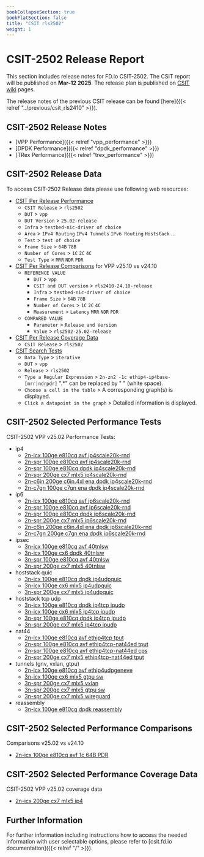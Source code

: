 ```yaml
---
bookCollapseSection: true
bookFlatSection: false
title: "CSIT rls2502"
weight: 1
---
```


# CSIT-2502 Release Report

This section includes release notes for FD.io CSIT-2502. The CSIT report
will be published on **Mar-12 2025**. The release plan is published on
[CSIT wiki](https://wiki.fd.io/view/CSIT/csit2502_plan) pages.

The release notes of the previous CSIT release can be found
[here]({{< relref "../previous/csit_rls2410" >}}).

## CSIT-2502 Release Notes

- [VPP Performance]({{< relref "vpp_performance" >}})
- [DPDK Performance]({{< relref "dpdk_performance" >}})
- [TRex Performance]({{< relref "trex_performance" >}})

## CSIT-2502 Release Data

To access CSIT-2502 Release data please use following web resources:

- [CSIT Per Release Performance](https://csit.fd.io/report/)
  - `CSIT Release` > `rls2502`
  - `DUT` > `vpp`
  - `DUT Version` > `25.02-release`
  - `Infra` > `testbed-nic-driver of choice`
  - `Area` > `IPv4 Routing` `IPv4 Tunnels` `IPv6 Routing` `Hoststack` ...
  - `Test` > `test of choice`
  - `Frame Size` > `64B` `78B`
  - `Number of Cores` > `1C` `2C` `4C`
  - `Test Type` > `MRR` `NDR` `PDR`
- [CSIT Per Release Comparisons](https://csit.fd.io/comparisons/) for VPP
  v25.10 vs v24.10
  - `REFERENCE VALUE`
    - `DUT` > `vpp`
    - `CSIT and DUT version` > `rls2410-24.10-release`
    - `Infra` > `testbed-nic-driver of choice`
    - `Frame Size` > `64B` `78B`
    - `Number of Cores` > `1C` `2C` `4C`
    - `Measurement` > `Latency` `MRR` `NDR` `PDR`
  - `COMPARED VALUE`
    - `Parameter` > `Release and Version`
    - `Value` > `rls2502-25.02-release`
- [CSIT Per Release Coverage Data](https://csit.fd.io/coverage/)
  - `CSIT Release` > `rls2502`
- [CSIT Search Tests](https://csit.fd.io/search/)
  - `Data Type` > `iterative`
  - `DUT` > `vpp`
  - `Release` > `rls2502`
  - `Type a Regular Expression` > `2n-zn2 -1c ethip4-ip4base-[mrr|ndrpdr]`
    ".*" can be replaced by " " (white space).
  - `Choose a cell in the table` > A corresponding graph(s) is displayed.
  - `Click a datapoint in the graph` > Detailed information is displayed.

## CSIT-2502 Selected Performance Tests

CSIT-2502 VPP v25.02 Performance Tests:

- ip4
  - [2n-icx 100ge e810cq avf ip4scale20k-rnd](https://csit.fd.io/report/#eNrtVstuwjAQ_Jr0grayF7vphQM0_1G5zlKihuDaJip8PQYhbaK2EpWgXHzwSzPWjnc0kkPceHoN1M4KvSjKRYFlU6epmM4nafFtQC0QeucA9WPaeWrJBALsoLFfIIV4J3SSnqWwn2D6JTROwZN6A2mB4up4SiNY0xKKD_BdDV3tjyXw5VziWz1G621kNKkYIT15BkfymOZWuwHnN9HMN54MX0jKGYoUBmJ-fhuzl96sKTR74iupK4zb1HiGpB3XiTs3QM8NK6sT459cctmlv7nkbucS5ixd7hLeK0uYs3Qtl26YJZWzdLlL6l5ZUjlL13KJs6Srh27j16e_nq4OXCKuXg)
  - [2n-spr 100ge e810cq avf ip4scale20k-rnd](https://csit.fd.io/report/#eNrtVstOwzAQ_JpwQYvsxSZcOFDyH8g4WxqRpmZtIpWvx60qbSJAKlJLLz74pRlrxzsayTFtmJ4j9Q-VXVT1osK6a_NU3T5e54X7iFYhjCEA2pu8Y-rJRQIcIAYGrdQrYdB0r5V_BzcuoQsG7swLaA-UVrtTHtG7nlC9AQ8tDC3vSuDTocS3eoK2H0nQrGKGjMQCzuQJLay2E85vooXvmJxcyMoFShQnYn5-m7CX7NYUu0-SK7krgvvceIG0n9dJ2zBBDw2rmz3jn1wKxaW_uRTO5xKWLB3vEl4qS1iydCqXzpglU7J0vEvmUlkyJUunckmyZJurYcPr_V_PNl-QgK8q)
  - [2n-spr 100ge e810cq dpdk ip4scale20k-rnd](https://csit.fd.io/report/#eNrtVkFOwzAQfE24oEXOYhMuHFryD2TshUZN08U2lcrrcatKmwg4RGrpxYc4tmZXM97RSI5pG-glUv9UmWXVLCtsOp-X6n5xm3-hj2gUwo4Z0NzlXaCebCTAASIHqJV6J-SaHmvlPsCzX0PHGh70K9QOKK0Op_xFZ3tCtYYweBh8OHDg84njB6Gg_jMJmmVMkB0FASf6pIxX-1HNn6qlwQay0pGlC5QojtT8fjmpfgt2Q7H7ImnJYxHc5dELVLspT9rzCD1NrGmPFf_lExefZvrEF_QJS55m-IRXyxOWPJ3Np0vmSZc8zfBJXy1PuuTpbD5Jnkx7M2zD5vjuM-03Dsuz8g)
  - [2n-spr 200ge cx7 mlx5 ip4scale20k-rnd](https://csit.fd.io/report/#eNrtVkFOwzAQfE24oEXJ1iYnDpT8ozLOQiOc1FqbqOX1uFWlTQQcIrX04kMcW7OrGe9oJIe4Y9oEck-FXhf1usC6a9NSrJ7v049dQF0ijN4D6oe0Y3JkAgEOEDwDluU7oa_svh7JROjdXkPnFTyqV6gsUNweT-kL1jjC8gN4aGFo-UiCL2eSH4yCtp9R0KRjhozEAs4ESpnfHiY1f8uWDsNkpCVpFyhSmMj5_XZS_camp9B9kbSkuQhu0_AFquycJx78BD2PrG5OFf_mlM9OLXXKX9MpzJla4hTeLlOYM3U5p66aKZUztcQpdbtMqZypyzklmdLN3bDj_vQG1M03Bku94g)
  - [2n-c6in 200ge c6in.4xl ena dpdk ip4scale20k-rnd](https://csit.fd.io/report/#eNrtl91OwzAMhZ-m3CCj1iwrN1ww-h4oJIZV6zIrCZPG05NWk9xqgJi0sV3kon86p7LrT0dWQ9x4egnUPRZqUdSLAuvWplNx_3SbLr4LqEqELTOgukt3njrSgQAdmHnrAMvynSquyGmwbFfQ8gwqVT28QmWA4rJ_TkcwuiMsV-CdBWd9XwOf9zUOCopqP6KoqY2JsiUv4qQ_sfFyN_L80LXYtSct_tS4SJHCqJfvP03cb16vKbSfJK8MYxGHSaMfiWZaKe54pO4nVjeD4784ceZ0JCc-IyfMeTqCE14sT5jzdDJO58nTfJa30wGlNJRr2k2_M-LM6Ar2Us8ob6W_M8IL5ShvpFMxkhyp5sZt_Hr4b1LNF9WNkuk)
  - [2n-c7gn 100ge c7gn ena dpdk ip4scale20k-rnd](https://csit.fd.io/report/#eNrtl91OwzAMhZ-m3CCjxiyUGy4YfQ8UErNV6zIrKZPG05NWk9xqgJi0sV3kon86p7LrT0dWY7cJ9BqpfSr0vKjmBVaNS6fi_vk2XUIbUZcIW2ZAfZfuArVkIgF6sNXCgyrLBSlW5A04ditoeAZKq8c3UBaoW_bP6YjWtITlCoJ34F3oa-DLvsZBQVHdRydqamOibCmIOOlPbLzcjTw_dC12E8iIPzUuUkdx1Mv3nybu92DWFJtPkleGsYjDptGPRDut1O14pO4nVtWD4784ceZ0JCc-IyfMeTqCE14sT5jzdDJO58nTwyxvpwNKaSjXtJt-Z8SZ0RXspZ5R3kp_Z4QXylHeSKdiJDnS9Y3fhPXw36TrL_juksk)
- ip6
  - [2n-icx 100ge e810cq avf ip6scale20k-rnd](https://csit.fd.io/report/#eNrtVstOwzAQ_JpwQYvsbUx64UCb_0DG2dKINDVrE1G-HreqtIkAqUgtvfjgl2asHe9oJIe4ZXoK1D0UZlFUiwKrtklTMXu8TQt3AY1CGLwHNHdpx9SRDQTYQ-s-QCv1Qug1zbVyb2CHFbT-Hqr5M2gHFNf7UxrB2Y5QvQL3DfQN70vg8ljiWz1Bm_coaFIxQQZiASfyhObXuxHnN9HCt0xWLiTlAkUKIzE_v03YK7YbCu0nyZXUFcFdarxA2k3rxJ0foceGVfWB8U8u-ezS31zyl3MJc5ZOdwmvlSXMWTqXSxfMUpmzdLpL5bWyVOYsncslyZKpb_otbw5_PVN_AfP0ruI)
  - [2n-spr 100ge e810cq avf ip6scale20k-rnd](https://csit.fd.io/report/#eNrtVstqwzAQ_Br3UrZIG6vOpYek_o-iypvG1HHUlWJIv75KCKxNW0ghaS466MWM2NEOAwpxy_QSqHsqzLKolgVWbZOmYra4Twt3AY1CGLwHNA9px9SRDQTYQ_AMWqk3Qq9prpX7ADusoPWPUM1fQTuguD6c0gjOdoTqHbhvoG_4UAKfTyW-1RO02UVBk4oJMhALOJEnNL_ejzi_iRa-ZbJyISkXKFIYifn5bcJesd1QaD9JrqSuCO5S4wXSblon7v0IPTWsqo-Mf3LJZ5f-5pK_nkuYs3S-S3irLGHO0qVcumKWypyl810qb5WlMmfpUi5Jlkx91295c_zrmfoLKGGvrg)
  - [2n-spr 100ge e810cq dpdk ip6scale20k-rnd](https://csit.fd.io/report/#eNrtVkFOwzAQfE24oEX2EpNeOFDyD2TshUZNU7M2lcrrcatKmwg4RGrpxYc4tmZXM97RSI5py_QSqX-szLJqlhU2nc9Ldf90m3_cRzQKYRcCoLnLO6aebCTAAWJg0Eq9EwZNC63cB_jg19CFB2gWr6AdUFodTvmLzvaEag08eBg8Hzjw-cTxg1BQ_5kEzTImyI5YwIk-KQur_ajmT9XSYJmsdGTpAiWKIzW_X06q39huKHZfJC15LIK7PHqBtJvypH0YoaeJNe2x4r98CsWnmT6FC_qEJU8zfMKr5QlLns7m0yXzVJc8zfCpvlqe6pKns_kkeTLtzbDlzfHdZ9pvqXO0dg)
  - [2n-spr 200ge cx7 mlx5 ip6scale20k-rnd](https://csit.fd.io/report/#eNrtVkFOwzAQfE24oEXJEmMuHFryD2SchUY4qbU2UcvrcatKmwg4RGrpxYc4tmZXM97RSA5xy_QSyD0Val3odYG6a9NS3K9u049dQFUijN4Dqru0Y3JkAgEOEDwDluU7oa_sTo9kIvRup6DzD6AfX6GyQHFzOKUvWOMIyw_goYWh5QMJPp9IfjAK2n5GQZOOGTISCzgTKGV-s5_U_C1bOgyTkZakXaBIYSLn99tJ9RubnkL3RdKS5iK4TcMXqLJznrj3E_Q0Mt0cK_7NKZ-dWuqUv6RTmDO1xCm8XqYwZ-p8Tl00U3XO1BKn6utlqs6ZOp9TkinV3Axb7o9vQNV8A6PJvmY)
  - [2n-c6in 200ge c6in.4xl ena dpdk ip6scale20k-rnd](https://csit.fd.io/report/#eNrtV8tqwzAQ_Br3UrZYWxT1kkNT_0dRpW1j4ihCUgPp11cxgbVJCw3YTQ46-MWM2fEOw-CYdoFeI3XLSq4qtapQtTafqsfn-3wJXURZI-y9B5QP-S5QRzoSoAOzaB1gXX-Q8IKcBuvtBlq_ACHF0xsIA5TWx-d8RKM7wnoDwVlwNhxn4MtpxtlARu1nYjTLGCF7CgyO9DHNrw8Dzi-qma4DaeZn4QwligMtP38as9-D3lJsv4hf6dfCDJNXPwDNeFI6-AF62phqesZ_-eSLTxf65Gf0CUueLvAJr5YnLHmazKd58qRKO527pG6rm1Rppgk9mi9HpZX-7hFeKUelkabyiHMkmzu3C9v-v0k2394Wk3E)
  - [2n-c7gn 200ge c7gn ena dpdk ip6scale20k-rnd](https://csit.fd.io/report/#eNrtV8tqwzAQ_Br3UrZYW1T1kkNT_0dRpW1i4ihCUgPp11cxgbVJCw3YTQ46-MWM2fEOw-CYdoHeInWLSi4rtaxQtTafqseX-3wJXURZI-y9B5QP-S5QRzoSoAOjVg5EXa9IeEFOg_V2A61_AiHF8zsIA5TWx-d8RKM7wnoDwVlwNhxn4OtpxtlARu1nYjTLGCF7CgyO9DHNrw8Dzi-qma4DaeZn4QwligMtP38asz-C3lJsv4hf6dfCDJNXPwDNeFI6-AF62phqesZ_-eSLTxf65Gf0CUueLvAJr5YnLHmazKd58qRKO527pG6rm1Rppgk9mi9HpZX-7hFeKUelkabyiHMkmzu3C9v-v0k23wGGk1E)
- ipsec
  - [3n-icx 100ge e810cq avf 40tnlsw](https://csit.fd.io/report/#eNrtmM1OhDAQgJ8GL2YM7RbZiwdX3sN0y-xuE35qW3Hx6S24SSHGRM0WPPTCT2bKTPvlSyYY22p8Nlg9JNkuyXcJzWXpLsnm8dbddGVollLolAKa3bknjRVyg7BpQIozkDQ9IlUEtyQVL8C7AwjdK9sCych2D0QA2pNUTCqDgqW2qcwbuPf98BHZWODoStwfRQ1NqYfK9OlS-UsbPlq-Wh91zc0iHWofnHXt09Sp9znf7sXnc43cL_jcoo9aNJN-frphv_6geY1GvqP_yHh8PkM4TJOgmNe2vZpEL-eYF2PGukxVZHoVpiowUxo9DcCUruopjZ4uzjS0pyx6GoApW9VTFj1dnGk4T2Utz3Hs_SvS4fT-29T7a6JR0qsQDexoHHkDEKVrOhoH3sWJBnY0jrsBiLI1HY3D7uJEvaNZcdO0uh7_9WbFB9vfK94)
  - [3n-icx 100ge cx6 dpdk 40tnlsw](https://csit.fd.io/report/#eNrtmM1OwzAMgJ-mXJBRk6V0Fw6MvgfqUrNF9CckYaw8PWmZ5E4ICdDScsilP7JTO_n0SVat6ww-WqzvkmyT5JuE56ryl2R1f-1vprY8SzkctAae3fgngzWWFmHVgpJHYGm6Q64ZrlkqX6DS1TNI02vXAcvYegtMArq90kJpi1Kkrq3tG_j37fAV1Too0de43ckG2soMpfnDqfSXPihavTqK-u7OIgc0FDxrm9L0vqec7zdDC0qDJa343CNFHdpJQz_dMa1_MmWDVr0jfWQ8P8qQHtQkKM9ru15PoqeDzIsxY2GqOlK9DFUdmiqProagypd1lUdX56ca3FURXQ1BVSzrqoiuzk81oKuqUcc4Av8Z6nB8_24C_jXTKOplmIb2NI6_IZjyRT2Nw-_8TEN7GkffEEzFop7GwXd-puRpVly1nWnGf8BZ8QEKUjVu)
  - [3n-spr 100ge e810cq avf 40tnlsw](https://csit.fd.io/report/#eNrtmM1OhDAQgJ8GL2YM7VLZi4ddeQ9TyuxuE35qW1F8egtu0iXGRM0WPPTCT2bKTPvlSyYY22l8Mlg_JGyf5PuE5rJyl2Szu3U3XRvKUgq9UkDZnXvSWCM3CJu2BKM0kDQ9IlUEtyQVz8D7Awg9KNsBYWRbAhGA9iRVJpVBkaW2rc0ruPdy_IpsLXB0Ne6PooG20mNp-ngu_aUPH61erI-67maRHrUPztr2aeo0-JzvN-MXcI3cr_jco49aNBcN_XTHfv1B8waNfEf_ken8fIZwoC6CYl7bDuoiej7IvJgyVqaqItXrUFWhqdLoagiqdF1XaXR1earBXc2iqyGoZuu6mkVXl6ca0FXZyLc4Av8Z6nh8_24C_jXTKOp1mIb2NI6_IZjSVT2Nw-_yTEN7GkffEEyzVT2Ng-_yTL2nrLhpO91M_4BZ8QETwjam)
  - [3n-spr 200ge cx7 mlx5 40tnlsw](https://csit.fd.io/report/#eNrtmM1KxDAQgJ-mXmSkzSbWiwfXvodk03E30J-QxNr69KZ1IS2CKG6Mh1z6w0w6k3x8MNTYXuOTweY-Y_us3GeklLW7ZLuHa3fTjSEsJzAoBYTduCeNDXKDsOs4GKWB5PkRiSrEWA7ILbTNyEDoSdkeClbcHaAQgPYkFZXKoKC57RrzCu79MH9HdhY4uiq3R9FCV-u5OHk8F__UiY_WL9ZHXX-byIDaBzeN-zR1mnzOV9vxS7hG7td87NJHLZpVS9_ds1__rHmLRr6h_8hygj5DOFiroNjWtpNaRc9HWVZLRnSyKpG9FFkVnixJzoYhS2I7S5KzMcj-gbM0ORuGLI3tLE3OxiAb1FnZyjGNxr8AOx_gP5yMf8w1CXspruF9TWNxGK4ksq9pKI7BNbyvaSQOw5VG9jUNxDG4el9ZddX1ul3-GbPqHddpU_4)
- hoststack quic
  - [3n-icx 100ge e810cq dpdk ip4udpquic](https://csit.fd.io/report/#eNrlVctuwyAQ_Br3Um0FpMi59NDU_1Fh2NYoJCYsjpp-fYkVdW21ueYQXwBpZvY1WkG5T_hOGF4qvanqTaVq78pRrV4fy5UCKS0UHGMEpZ_KK2FAQwirPXj7BVKIT1RR4loKewAX3Ra6njJlY7cg1Vq0IC1g7sDH58HFw-Btew5QQqLtemgjnfOpt0u-P8kZdUNmtOhnyBETg7NamRa7E3Oud8ACk9Cw4rcxJmSkSU3X22TFRzI7JP-NLBvHxAxbLJmAdp4tn-IEvUyvbkbGjfwjawIWfpCCFuDjf-3eqZ_LsvOe3VzWct54N3XzsO_TbvwzdfMDNwYJuA)
  - [3n-icx 100ge cx6 mlx5 ip4udpquic](https://csit.fd.io/report/#eNrlVUFuwyAQfI17qbYCUupeekjqf1QYb2tUHFMWR05fX2JFXVttrjk4F0CaGWZ3RwhKfcQ3Qv9S6F1R7gpVuiYvxWZ7n7foSWmh4BACKP2QTxE9GkLY7MHZEaQQH6iCtONTM0LnRw1tT4mSsZ8g1bOoQVrA1IILj0MTvgZn65M-34i27aEOdLJTr2e7P96MNkNiNOsXyAEjg4tSmRbaI3MuNsB8E9Gw4LcvJiSkWUmXu2TFezQdkvtGlk1TYobNgcxAu3RLxzBDz8Mrq4lxnfTIGo9SWC8FrT_F_7pdZ5o3FeaKs7yph3nld6mru30fu-mv1NUPeDcJqA)
  - [3n-spr 200ge cx7 mlx5 ip4udpquic](https://csit.fd.io/report/#eNrlVctugzAQ_Bp6qbaynVj00kNT_qMyZlNQTXC9BiX9-jgoyoKa9JhDuNiWZmZfo5UpdgE_Cd1bpjdZvslU3lTpyFbvz-kKjpQWCgbvQemX9Aro0BDCameAfAAlxBcqL-0-H9BEaN1eQ91RpGjsN0j1KkqQFjDW0Ph1X_mfvrHlKUQKirbuoPR0yqg-zhn_pGe06iOjST9DBgwMzqplmq8PzPmvB5aYgIY1l9aYEJEmVd1ulBXbYFqk5hdZNg6KGTbZMgHtPFs8-Al6nl9ejIy7eUjWOJTCOiloEV5ea_hhPV2apY_t6NKW9M47qounXRfa8Q_VxRGcgRPo)
- hoststack tcp udp
  - [3n-icx 100ge e810cq dpdk ip4tcp ipudp](https://csit.fd.io/report/#eNrlVUFuwyAQfI17qbYCHOpeekjqf1QYNrUVElOWRE1fX2JFXVtVmlN7iC-AmBl2hxGCUh_xldA_F3pVVKtCVZ3LQ1Eu7_MUPSktFBxCAKUf8iqiR0MI5Q46-wFSiDdUQeKTFPYdXHAbaHtKlIzdgFw8igakBUwtdGGRbGhOYu9CPqc3Lm9iXJfQBDoVVS_noj86YNTtE6O5rwlywMjgpGGmhfbInMs2WGAiGlZ8u2NCQhr1dMUry9bRbJG6T2TtcGHMsDmcEWinJdMxjNDzFVb1wPiHJMkaj9J6KWgugf5m-TZy3bv5vNBLXm8mybm90CuW_z5XXd_t-rgd_lJdfwFbjRD-)
  - [3n-icx 100ge cx6 mlx5 ip4tcp ipudp](https://csit.fd.io/report/#eNrlVcFuwyAM_ZrsMnkKpDSnHdblPyYC7hKNNAjTKu3Xl0bVnGjqeuqluQDiPWM_P1lQ7AN-Ebr3TG2ycpPJsrVpyYqP17QFR1LlEg7eg1Rv6RTQoSaEYgetGUDk-TdKL8ywtgN0blDQ9BQpavMDYrXOaxAGMDbQ-lU0vr7EOuvTM7226RLDtoDa0yWn_Lzm_FMAo3YfGU1lzZADBgZn9TLNN0fm3FTBfB1Qc8CvOCZEpElJd6Ry2DboDqk9IceO_WKGSdZMQDNPGY9-gl47WFYj4_E-ktEOhXEip4XY-Z_ip3B1bxcznbekPouPC5vOO4of76qqXnZ96MY_VFVnfncQ7g)
  - [3n-spr 100ge e810cq dpdk ip4tcp ipudp](https://csit.fd.io/report/#eNrlVUFOwzAQfE24oEW20xAuHCj5B3LsLYnqNovXrVRejxtVbCJEe4JDe7Etz4x3xyPLnIaIb4zhuaiWRb0sTN37PBTly32eYmBTKQN7IjDVQ15FDGgZody2wBRBK_WOhjQ-aeU-wJNfQzdw4mTdGvTiUbWgHWDqoKdFctQe1cFTPmiwPm9iXJXQEh-rmtdT1R8tCOp3SdDc2AzZYxRw1rHQqDsI54wPUdiIViTf9oSQkCdNXTArslW0G-T-E0U73pgwXI5nArp5yXSgCXq6w7oZGf-RJTsbULugFd9MpOc8X0myO39Dr_Q3s9eT5c290gue_z7ZqrnbDnEz_qlV8wViJxSW)
  - [3n-spr 200ge cx7 mlx5 ip4tcp ipudp](https://csit.fd.io/report/#eNrlVUFuwyAQfI17qTbCONSnHpr4HxWGTW0Vx4glVtLXh1hR11bV5NQe4gsgZobdYYSg2Ad8J3Svmdpk5SaTZWvTkBVvz2kKjqQSEgbvQapVWgV0qAmh2GsgH0AK8YHS5-ZYDqgjdO6ooOkpUtTmE_L1i6ghN4Cxgdavo_H1Re6sTyf12qZNDLsCak-XsnJ7LfujB0btITKaOpshAwYGZy0zzTcn5twywhIdULPm2x8TItKkqztuWbYLukNqv5C145Uxw6SAJqCZl4wnP0Gvl1hWI-Nf0iSjHebG5YKWE-ot04-S7cEu6aX-5vaB0lzeS71j-u-zVdXTvg_d-Leq6gx2ZRsu)
- nat44
  - [2n-icx 100ge e810cq avf ethip4tcp tput](https://csit.fd.io/report/#eNrtVctqwzAQ_Br3UrZIsiX70kNS_0dQ5E1tcJytpJikX18pDcimGAotLYRc9JpZ7Y6GRc4fLG4c9s-ZXGflOhNl14Qhy1ePYbK9E5IJGIlAyKewstijdghigM6cgDP2ioI4VpyZN9DjDjoq4vEWuAH0bdh6Q_F0G-NazkQBpHJwqpBcgKejh6GxMal4uSb9UkFCm6NPaKhrhoxoEzgrONGoPU84SzISX1vUKSDoSJBHNynmm2JT-M7qPbruHdMd8eESwQRzJpiZZ_ZnmqDXJyzrC-PfnKS7kz91kv7cSSVlrj7VFVxUpapuuy0X9N5MZy75SXc_f7U_Zf0wHOz-8nfK-gPmivT7)
  - [2n-spr 100ge e810cq avf ethip4tcp-nat44ed tput](https://csit.fd.io/report/#eNrtVctqwzAQ_Br3UrZYsiT70kNS_0dR5U1tcJytpBjSr6-cBtamGAotLYRc9JqRdmeHRSEePD4H7B8zvc3KbSbLrklDVmzu0-T7IHUuYSQCqR_SymOPNiDIAQJ5EHn-ipIEViJ3b2DHHXSkpuMXEA4wtmkbHcFgo1LYQCtyqYBMAcEoLSREOkYYGj8FlU-XoF8yYLQ5RkZTXgtkRM_gImGmUXuacdZkMN96tHwhyWEoYpgl802xfH3n7R5D9478xlQ4Jrhkzgxzy8jxRDP0UsKyPjP-zUm6OflTJ-nPnTRaF-ZTnRKyKk113W25ovdqOnPNT7r5-av9qeu74eD3579T1x_8QPPj)
  - [2n-spr 100ge e810cq avf ethip4tcp-nat44ed cps](https://csit.fd.io/report/#eNrtVdtqwzAM_ZrsZWjYju3kZQ_r8h_Fc9QlkKaa7QXar5_XFZSwFQYbG5S--MKRfHR0EI5pF3AdcbgvzKqoVoWq-jYvRflwm7cwRGWEgokIlLnLp4ADuoigRogUQArxjIok1lL4F3DTBnrSYPUTSA-YunxLnmB0SWtsoZNCaSBbQrTaSAWeIoxteKdUjyfKT_yMtq-J0VzVApkwMLgol8Oo289izongeBfQcUJWw1DCOCvme1o5exPcFmN_QH4id41xn41hSPolb9rTDD01sGqOEf_kIl1d_JmL9NcuWmNK-yFNS1VXtr7ocfxa7oVM5Bkv6erlL86laW7GXdge_0rTvAGZpe5z)
  - [2n-spr 200ge cx7 mlx5 ethip4tcp-nat44ed tput](https://csit.fd.io/report/#eNrtVdtqwzAM_ZrsZWjYip30ZQ_t8h_Dc7QlkKTCdkPbr6_bFZwwAoMNCqUvvnAk6xwdhH3YOnr31L1mepOVmwzLto5Llq-f4-Y6j1ogjMyA-iWeHHVkPAEO4NkBCvFFyNLuy5FMgL7ba2hZgRTiA6QFCk28BsswmKAU1dBIgQq4yMEXSkuEwLsAQ-3OZfHtWvYHh4TWu5DQyGyGjOQSOKOcwrg5TGKWhaQM48iklCgoQYH8hM4v5ab0T2d68u2R0hvn1qUAGw2aYHZeORx4gl6bWFaXiBu6yQ83_-4m38DNQuu8-NanJK7KYnXv47mg-I4mdMlTfnj6z3Oqq6dh6_rLX6qrE2Qe_bM)
- tunnels (gnv, vxlan, gtpu)
  - [2n-icx 100ge e810cq avf ethip4udpgeneve](https://csit.fd.io/report/#eNrtVsGKwjAQ_ZruRUaarLF78bBu_0NiOmqhxtkkLerXm0ph2l0W9iAIrZck5L3JzOTxSHw4Odx4rFaJWifZOpFZWcQhef-cxclVXqpUQkMEUs3jymGF2iNIC6U5g0jTPUoS-CFS8w262UFJi02orcXKw3KxBWEAwyHuQjfXBe3RYoMglpHYBmzbI23h2szyq8v8qwxGizowGosbIA06BgdVM40Olx7nr16Yrx1qDui1yJSAvlfUv1rm4J3TR_TlFfmEeHeMmygTQ8IM04YL9dDuHrP8zniupvTS9CGa0nM1nZ5Nx-7S6Zl05B6VanqP6bDnMfr0h6r0UvXRXlX5mz254_3_q_Iba3YbQQ)
  - [3n-icx 100ge cx6 mlx5 gtpu sw](https://csit.fd.io/report/#eNrtlkFuwyAQRU_jbqqp7AnEqy6a-B6Rg6eJJUwQ4NTp6YujSGOr7SJVmmzYGIv_YQaevoQPB0cbT_o1k6usXGVYtk38ZIu35zg47VHmCEdrAeVL_HOkqfYECwOtGqDI8x2hLdSwbAbo9CChtWITemNIe1iKLRQKKOzj7C7Y3n-M-nbcwTRuLITrS6FvVVlt-sBq7GWmHMmxOGuSbXZ_Ys-vrbO_dlTzgsmJ2BLIT5r66YTsfXd1R779JF4Qb4Z1FSGwVKh5lXCyE_VybWV1dtyVmE3E_kLM_j8xTBm7jhg-OmOYMnZLYnfImEgZu46YeHTGRMrYLYlxxmT1ZA6uO78ZZfUFgZrb7g)
  - [3n-spr 200ge cx7 mlx5 vxlan](https://csit.fd.io/report/#eNrtVcFuwjAM_ZruMnlqA1lPHAb9D5SmHlRKg-WEqvD1BFbJrabtwgEJcUmiPL_Yz09WQjwwbgO6VabXWbnOVNk2ackWX-9pYxeUzhX0RKD0RzoxOjQBYeENBGJQeb5DRYUdyh5NhM4NGlpabuPRe3QBPpc1FBYw7tNtPzjjwam6qdMjnbGOPfiGrxnVZsz4K72gzTEKmoqaIT2ygLNqJYz2J4n5T4NQDKMRzkSahEQMk7r-liqMbzYdhvaMQkuNEtwmWwQq7DxXPNEEHftXVreIx3hILw_v8pAe4-Fgr8KefAJ_RD7V7I2-0cu3u-dNV2_-wN3t_9PVBY5r_bs)
  - [3n-spr 200ge cx7 mlx5 gtpu sw](https://csit.fd.io/report/#eNrtlkFqwzAQRU_jbsoUW5HqVRdNfI-g2NPEICuDJLtJT185BMampZASTBbaWMb_j2ekxwf5cHS49WjeMrXOynUmyraJj2z1_hwXZ7xQuYCBCIR6iW8ODWqPsLIaPDkQeb5HQUV9KgfUATpzUtCS3IbeWjQeXuUOihowHOLXfaDef476bvyJbdzYS2yuvX40ZrXpA6txnJkyoGNxNifb6HBmz1_Tc4l2qLlmsim2BPSTuX7bJHs_nO7Qt1_IBfFwWK8jCpaKet4lnGmiXk-urC6OpblR4vZPbrQIN5HydjM38QB5Eylvd-a2TN5kytvN3OQD5E2mvN2ZG-dNVU_26LrLvVJV34f_604)
  - [3n-spr 200ge cx7 mlx5 wireguard](https://csit.fd.io/report/#eNrtVl1rwyAU_TXZy3AYW4kve1iX_1FsvGsDxsrVpO1-fU0o3ITB9jJWqHtR8Zzr_TgcMMQjwjaAfS3kpqg2hahak5Zi9facNrRBSC7Y4D0T8iWdECzoAGzlNAsemeB8D8KXzbkaQEfW2bNkrV9vY-8c2MBKWaodKxsG8ZDue-NPLcK-12hKzqOz4TTyd-OjzuCYW7zfcn8phFDTR0JTeQtkACRwUTfR_OFCnO-6oRCNoClm1iRRIoRZXT-3TJEfqDsI7SdQ-DQ6YjRJqhnYLLPGi5-ht0lW9cS4t67-X9df0tXfVdfs3JqBV7Nz6uP7VOXmU_X4PlW5-VT9sU9l_eSO2E3_YFlfAY7PK30)
- reassembly
  - [3n-icx 100ge e810cq dpdk reassembly](https://csit.fd.io/report/#eNrtVkFOwzAQfE24oEWxG5NeOFDyD5Q4S2uROIttCuH1uKHSJkJckNLmkIttecbrWY9Gsg-dw2ePzUOidkm-S2Ru6jgkm8fbOLnGS5VKOBKBVHdx5bDB0iNsLBj9CSJN9yhJ4Fak-g1qql9Bu55CB0KJbQVCA4aDocyQRx3pabCN_4C4U53qGBugxHjL_V63sXrpPbZV04Ot3UmHfDrr-CWK0fo9MBqlTpAjOgYnPTCNDj1z_u6MD5RRKJ_4aZjRgH4k6F_tc7EXV7bozRdyxeFlmaGjhSNQT4WEnkbo-VXzYmAsyW9a_Z7Bb5rbb7nm-7J-y-vmW675XpLfs-c7W_N9Wb-z6-Y7W_O9JL8536q4sZ1rh3-6Kr4BdJ1UjQ)

## CSIT-2502 Selected Performance Comparisons

Comparisons v25.02 vs v24.10

- [2n-icx 100ge e810cq avf 1c 64B PDR](https://csit.fd.io/comparisons/#eNqNkMGOwiAQhp-mXgwGsFgvHtQ-wGbjCxCcGpKW4kCb1adfaKvIzYQM_Mw3zPA7aEF5uB6K6lTwCqEBBKMgnIvtcT3fOvCLvuAQUuf1dBkrdW8y9Dq80LCN1kYx8yEzAqYkto6XjBJebkLE8Jp0kHBtGpSJ5oZo9UcYpTfglsGeUXUncmxSherxPbaIs7BzlKJe8g12Tj9zZFeeMsb7h82Jn_p3IappvXp1VuIXLgVKduA_P56MmJFRtgPkvgjKCRebED98mfqvTI_dIY4m6lU_-FYDukX_A13XeeM)

## CSIT-2502 Selected Performance Coverage Data

CSIT-2502 VPP v25.02 coverage data

- [2n-icx 200ge cx7 mlx5 ip4](https://csit.fd.io/coverage/#eNpVjsEOwiAQRL8GLwaDq4RTD2r_wxDcWBKkBBDp39uNh62XTWbezGYKBnTVz3EQ5irA5FDWK06X_U-AVkAG3Mh4vCvTltIfaZgZgj4okHn9bgtyLE3LJhOld12CUk-EdHTdNLRVvkLX3LAZLVd8OpMw465M8-cebMXolkFo2r61KKXHLykAPaM)

## Further Information

For further information including instructions how to access the needed
information with user selectable options, please refer to
[csit.fd.io documentation]({{< relref "/" >}}).
